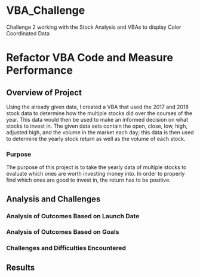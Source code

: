 # VBA_Challenge
Challenge 2 working with the Stock Analysis and VBAs to display Color Coordinated Data
# Refactor VBA Code and Measure Performance

## Overview of Project
Using the already given data, I created a VBA that used the 2017 and 2018 stock data to determine how the multiple stocks did over the courses of the year. This data would then be used to make an informed decision on what stocks to invest in. The given data sets contain the open, close, low, high, adjusted high, and the volume in the market each day; this data is then used to determine the yearly stock return as well as the volume of each stock.
### Purpose
The purpose of this project is to take the yearly data of multiple stocks to evaluate which ones are worth investing money into. In order to properly find which ones are good to invest in, the return has to be positive.
## Analysis and Challenges

### Analysis of Outcomes Based on Launch Date

### Analysis of Outcomes Based on Goals



### Challenges and Difficulties Encountered

## Results

